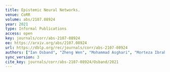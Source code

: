 ```yaml
---
title: Epistemic Neural Networks.
venue: CoRR
volume: abs/2107.08924
year: 2021
type: Informal Publications
access: open
key: journals/corr/abs-2107-08924
ee: https://arxiv.org/abs/2107.08924
url: https://dblp.org/rec/journals/corr/abs-2107-08924
authors: ["Ian Osband", "Zheng Wen", "Mohammad Asghari", "Morteza Ibrahimi", "Xiyuan Lu", "Benjamin Van Roy"]
sync_version: 3
cite_key: journals/corr/abs-2107-08924/Osband/2021
---
```

